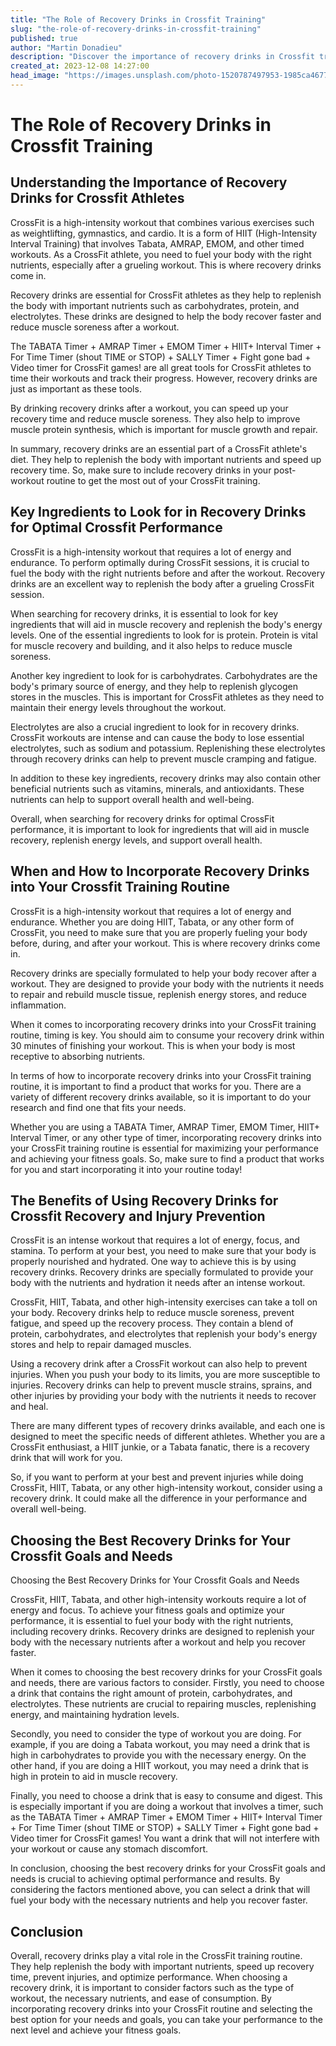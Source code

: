 ```yaml
---
title: "The Role of Recovery Drinks in Crossfit Training"
slug: "the-role-of-recovery-drinks-in-crossfit-training"
published: true
author: "Martin Donadieu"
description: "Discover the importance of recovery drinks in Crossfit training and how they aid in muscle recovery, replenishing energy, and preventing injury. Learn how to choose the best recovery drinks for your Crossfit goals and needs."
created_at: 2023-12-08 14:27:00
head_image: "https://images.unsplash.com/photo-1520787497953-1985ca467702?ixlib=rb-4.0.3&q=85&fm=jpg&crop=entropy&cs=srgb&w=1200"
---
```


# The Role of Recovery Drinks in Crossfit Training

## **Understanding the Importance of Recovery Drinks for Crossfit Athletes**

CrossFit is a high-intensity workout that combines various exercises such as weightlifting, gymnastics, and cardio. It is a form of HIIT (High-Intensity Interval Training) that involves Tabata, AMRAP, EMOM, and other timed workouts. As a CrossFit athlete, you need to fuel your body with the right nutrients, especially after a grueling workout. This is where recovery drinks come in.

Recovery drinks are essential for CrossFit athletes as they help to replenish the body with important nutrients such as carbohydrates, protein, and electrolytes. These drinks are designed to help the body recover faster and reduce muscle soreness after a workout.

The TABATA Timer + AMRAP Timer + EMOM Timer + HIIT+ Interval Timer + For Time Timer (shout TIME or STOP) + SALLY Timer + Fight gone bad + Video timer for CrossFit games! are all great tools for CrossFit athletes to time their workouts and track their progress. However, recovery drinks are just as important as these tools.

By drinking recovery drinks after a workout, you can speed up your recovery time and reduce muscle soreness. They also help to improve muscle protein synthesis, which is important for muscle growth and repair.

In summary, recovery drinks are an essential part of a CrossFit athlete's diet. They help to replenish the body with important nutrients and speed up recovery time. So, make sure to include recovery drinks in your post-workout routine to get the most out of your CrossFit training.

## **Key Ingredients to Look for in Recovery Drinks for Optimal Crossfit Performance**

CrossFit is a high-intensity workout that requires a lot of energy and endurance. To perform optimally during CrossFit sessions, it is crucial to fuel the body with the right nutrients before and after the workout. Recovery drinks are an excellent way to replenish the body after a grueling CrossFit session.

When searching for recovery drinks, it is essential to look for key ingredients that will aid in muscle recovery and replenish the body's energy levels. One of the essential ingredients to look for is protein. Protein is vital for muscle recovery and building, and it also helps to reduce muscle soreness.

Another key ingredient to look for is carbohydrates. Carbohydrates are the body's primary source of energy, and they help to replenish glycogen stores in the muscles. This is important for CrossFit athletes as they need to maintain their energy levels throughout the workout.

Electrolytes are also a crucial ingredient to look for in recovery drinks. CrossFit workouts are intense and can cause the body to lose essential electrolytes, such as sodium and potassium. Replenishing these electrolytes through recovery drinks can help to prevent muscle cramping and fatigue.

In addition to these key ingredients, recovery drinks may also contain other beneficial nutrients such as vitamins, minerals, and antioxidants. These nutrients can help to support overall health and well-being.

Overall, when searching for recovery drinks for optimal CrossFit performance, it is important to look for ingredients that will aid in muscle recovery, replenish energy levels, and support overall health.

## **When and How to Incorporate Recovery Drinks into Your Crossfit Training Routine**

CrossFit is a high-intensity workout that requires a lot of energy and endurance. Whether you are doing HIIT, Tabata, or any other form of CrossFit, you need to make sure that you are properly fueling your body before, during, and after your workout. This is where recovery drinks come in.

Recovery drinks are specially formulated to help your body recover after a workout. They are designed to provide your body with the nutrients it needs to repair and rebuild muscle tissue, replenish energy stores, and reduce inflammation.

When it comes to incorporating recovery drinks into your CrossFit training routine, timing is key. You should aim to consume your recovery drink within 30 minutes of finishing your workout. This is when your body is most receptive to absorbing nutrients.

In terms of how to incorporate recovery drinks into your CrossFit training routine, it is important to find a product that works for you. There are a variety of different recovery drinks available, so it is important to do your research and find one that fits your needs.

Whether you are using a TABATA Timer, AMRAP Timer, EMOM Timer, HIIT+ Interval Timer, or any other type of timer, incorporating recovery drinks into your CrossFit training routine is essential for maximizing your performance and achieving your fitness goals. So, make sure to find a product that works for you and start incorporating it into your routine today!

## **The Benefits of Using Recovery Drinks for Crossfit Recovery and Injury Prevention**

CrossFit is an intense workout that requires a lot of energy, focus, and stamina. To perform at your best, you need to make sure that your body is properly nourished and hydrated. One way to achieve this is by using recovery drinks. Recovery drinks are specially formulated to provide your body with the nutrients and hydration it needs after an intense workout.

CrossFit, HIIT, Tabata, and other high-intensity exercises can take a toll on your body. Recovery drinks help to reduce muscle soreness, prevent fatigue, and speed up the recovery process. They contain a blend of protein, carbohydrates, and electrolytes that replenish your body's energy stores and help to repair damaged muscles.

Using a recovery drink after a CrossFit workout can also help to prevent injuries. When you push your body to its limits, you are more susceptible to injuries. Recovery drinks can help to prevent muscle strains, sprains, and other injuries by providing your body with the nutrients it needs to recover and heal.

There are many different types of recovery drinks available, and each one is designed to meet the specific needs of different athletes. Whether you are a CrossFit enthusiast, a HIIT junkie, or a Tabata fanatic, there is a recovery drink that will work for you.

So, if you want to perform at your best and prevent injuries while doing CrossFit, HIIT, Tabata, or any other high-intensity workout, consider using a recovery drink. It could make all the difference in your performance and overall well-being.

## **Choosing the Best Recovery Drinks for Your Crossfit Goals and Needs**

Choosing the Best Recovery Drinks for Your Crossfit Goals and Needs

CrossFit, HIIT, Tabata, and other high-intensity workouts require a lot of energy and focus. To achieve your fitness goals and optimize your performance, it is essential to fuel your body with the right nutrients, including recovery drinks. Recovery drinks are designed to replenish your body with the necessary nutrients after a workout and help you recover faster.

When it comes to choosing the best recovery drinks for your CrossFit goals and needs, there are various factors to consider. Firstly, you need to choose a drink that contains the right amount of protein, carbohydrates, and electrolytes. These nutrients are crucial to repairing muscles, replenishing energy, and maintaining hydration levels.

Secondly, you need to consider the type of workout you are doing. For example, if you are doing a Tabata workout, you may need a drink that is high in carbohydrates to provide you with the necessary energy. On the other hand, if you are doing a HIIT workout, you may need a drink that is high in protein to aid in muscle recovery.

Finally, you need to choose a drink that is easy to consume and digest. This is especially important if you are doing a workout that involves a timer, such as the TABATA Timer + AMRAP Timer + EMOM Timer + HIIT+ Interval Timer + For Time Timer (shout TIME or STOP) + SALLY Timer + Fight gone bad + Video timer for CrossFit games! You want a drink that will not interfere with your workout or cause any stomach discomfort.

In conclusion, choosing the best recovery drinks for your CrossFit goals and needs is crucial to achieving optimal performance and results. By considering the factors mentioned above, you can select a drink that will fuel your body with the necessary nutrients and help you recover faster.

## **Conclusion**

Overall, recovery drinks play a vital role in the CrossFit training routine. They help replenish the body with important nutrients, speed up recovery time, prevent injuries, and optimize performance. When choosing a recovery drink, it is important to consider factors such as the type of workout, the necessary nutrients, and ease of consumption. By incorporating recovery drinks into your CrossFit routine and selecting the best option for your needs and goals, you can take your performance to the next level and achieve your fitness goals.